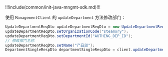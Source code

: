 !!!include(common/init-java-mngmt-sdk.md)!!!

使用 `ManagementClient` 的 `updateDepartment` 方法修改部门：

```java
UpdateDepartmentReqDto updateDepartmentReqDto = new UpdateDepartmentReqDto();
updateDepartmentReqDto.setOrganizationCode("steamory");
updateDepartmentReqDto.setDepartmentId("AUTHING_DEP_ID");
// 修改部门名称
updateDepartmentReqDto.setName("产品部");
DepartmentSingleRespDto departmentSingleRespDto = client.updateDepartment(updateDepartmentReqDto);
```
